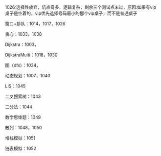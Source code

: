 1026:选择性放弃，坑点奇多，逻辑复杂，剩余三个测试点未过，原因:如果有vip桌子是空着的，vip优先选择号码最小的那个vip桌子，而不是普通桌子

窗口+排队：1014，1017，1026

贪心：1033，1038

Dijkstra：1003，

DijkstraMulti：1018，1030

图（dfs）：1034，

动态规划：1007，1040

LIS：1045

二叉搜索树：1043

二分法：1044

数学思维题：1049

散列：1048，1050

堆栈模拟：1051

链表模拟：1052
